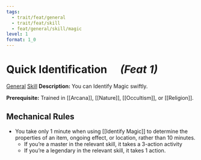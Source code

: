```yaml
---
tags:
  - trait/feat/general
  - trait/feat/skill
  - feat/general/skill/magic
level: 1
format: 1_0
---
```

# Quick Identification &emsp;*(Feat 1)*

[General](General.md "Feat Trait") [Skill](Skill.md "Feat Trait") 
**Description:** You can Identify Magic swiftly.

**Prerequisite:** Trained in [[Arcana]], [[Nature]], [[Occultism]], or [[Religion]].

## Mechanical Rules

- You take only 1 minute when using [[Identify Magic]] to determine the properties of an item, ongoing effect, or location, rather than 10 minutes.
	- If you’re a master in the relevant skill, it takes a 3-action activity
	- If you’re a legendary in the relevant skill, it takes 1 action.